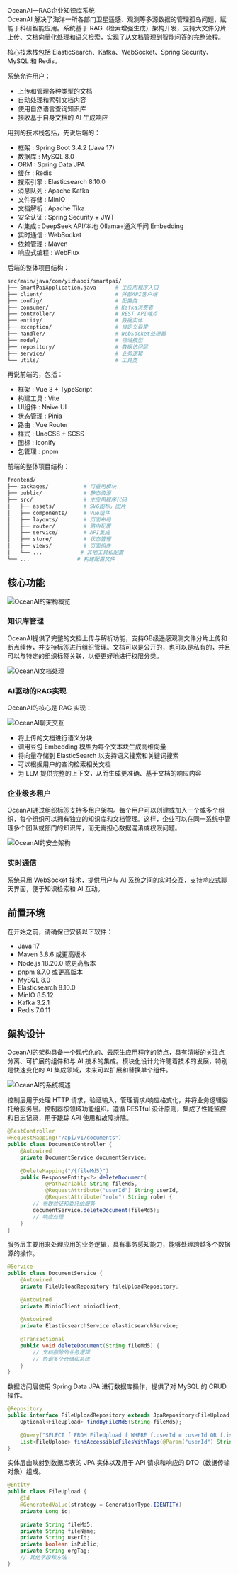 OceanAI—RAG企业知识库系统\
OceanAI 解决了海洋一所各部门卫星遥感、观测等多源数据的管理孤岛问题，赋能于科研智能应用。系统基于 RAG（检索增强生成）架构开发，支持大文件分片上传、文档向量化处理和语义检索，实现了从文档管理到智能问答的完整流程。

核心技术栈包括 ElasticSearch、Kafka、WebSocket、Spring Security、MySQL 和 Redis。

系统允许用户：

- 上传和管理各种类型的文档
- 自动处理和索引文档内容
- 使用自然语言查询知识库
- 接收基于自身文档的 AI 生成响应

用到的技术栈包括，先说后端的：

+ 框架 : Spring Boot 3.4.2 (Java 17)
+ 数据库 : MySQL 8.0
+ ORM : Spring Data JPA
+ 缓存 : Redis
+ 搜索引擎 : Elasticsearch 8.10.0
+ 消息队列 : Apache Kafka
+ 文件存储 : MinIO
+ 文档解析 : Apache Tika
+ 安全认证 : Spring Security + JWT
+ AI集成 : DeepSeek API/本地 Ollama+通义千问 Embedding
+ 实时通信 : WebSocket
+ 依赖管理 : Maven
+ 响应式编程 : WebFlux

后端的整体项目结构：

```bash
src/main/java/com/yizhaoqi/smartpai/
├── SmartPaiApplication.java      # 主应用程序入口
├── client/                       # 外部API客户端
├── config/                       # 配置类
├── consumer/                     # Kafka消费者
├── controller/                   # REST API端点
├── entity/                       # 数据实体
├── exception/                    # 自定义异常
├── handler/                      # WebSocket处理器
├── model/                        # 领域模型
├── repository/                   # 数据访问层
├── service/                      # 业务逻辑
└── utils/                        # 工具类
```

再说前端的，包括：

+ 框架 : Vue 3 + TypeScript
+ 构建工具 : Vite
+ UI组件 : Naive UI
+ 状态管理 : Pinia
+ 路由 : Vue Router
+ 样式 : UnoCSS + SCSS
+ 图标 : Iconify
+ 包管理 : pnpm

前端的整体项目结构：

```bash
frontend/
├── packages/           # 可重用模块
├── public/             # 静态资源
├── src/                # 主应用程序代码
│   ├── assets/         # SVG图标，图片
│   ├── components/     # Vue组件
│   ├── layouts/        # 页面布局
│   ├── router/         # 路由配置
│   ├── service/        # API集成
│   ├── store/          # 状态管理
│   ├── views/          # 页面组件
│   └── ...            # 其他工具和配置
└── ...               # 构建配置文件
```

## 核心功能

![OceanAI的架构概览](https://cdn.tobebetterjavaer.com/stutymore/README-20250730101618.png)

### 知识库管理

OceanAI提供了完整的文档上传与解析功能，支持GB级遥感观测文件分片上传和断点续传，并支持标签进行组织管理。文档可以是公开的，也可以是私有的，并且可以与特定的组织标签关联，以便更好地进行权限分类。

![OceanAI文档处理](https://cdn.tobebetterjavaer.com/stutymore/README-20250730102808.png)

### AI驱动的RAG实现

OceanAI的核心是 RAG 实现：

![OceanAI聊天交互](https://cdn.tobebetterjavaer.com/stutymore/README-20250730102837.png)

- 将上传的文档进行语义分块
- 调用豆包 Embedding 模型为每个文本块生成高维向量
- 将向量存储到 ElasticSearch 以支持语义搜索和关键词搜索
- 可以根据用户的查询检索相关文档
- 为 LLM 提供完整的上下文，从而生成更准确、基于文档的响应内容

### 企业级多租户

OceanAI通过组织标签支持多租户架构。每个用户可以创建或加入一个或多个组织，每个组织可以拥有独立的知识库和文档管理。这样，企业可以在同一系统中管理多个团队或部门的知识库，而无需担心数据混淆或权限问题。

![OceanAI的安全架构](https://cdn.tobebetterjavaer.com/stutymore/README-20250730103118.png)

### 实时通信

系统采用 WebSocket 技术，提供用户与 AI 系统之间的实时交互，支持响应式聊天界面，便于知识检索和 AI 互动。

## 前置环境

在开始之前，请确保已安装以下软件：

- Java 17
- Maven 3.8.6 或更高版本
- Node.js 18.20.0 或更高版本
- pnpm 8.7.0 或更高版本
- MySQL 8.0
- Elasticsearch 8.10.0
- MinIO 8.5.12
- Kafka 3.2.1
- Redis 7.0.11


## 架构设计

OceanAI的架构具备一个现代化的、云原生应用程序的特点，具有清晰的关注点分离、可扩展的组件和与 AI 技术的集成。模块化设计允许随着技术的发展，特别是快速变化的 AI 集成领域，未来可以扩展和替换单个组件。

![OceanAI的系统概述](https://cdn.tobebetterjavaer.com/stutymore/README-20250730102655.png)

控制层用于处理 HTTP 请求，验证输入，管理请求/响应格式化，并将业务逻辑委托给服务层。控制器按领域功能组织。遵循 RESTful 设计原则，集成了性能监控和日志记录，用于跟踪 API 使用和故障排除。

```java
@RestController
@RequestMapping("/api/v1/documents")
public class DocumentController {
    @Autowired
    private DocumentService documentService;
    
    @DeleteMapping("/{fileMd5}")
    public ResponseEntity<?> deleteDocument(
            @PathVariable String fileMd5,
            @RequestAttribute("userId") String userId,
            @RequestAttribute("role") String role) {
        // 参数验证和委托给服务
        documentService.deleteDocument(fileMd5);
        // 响应处理
    }
}
```

服务层主要用来处理应用的业务逻辑，具有事务感知能力，能够处理跨越多个数据源的操作。

```java
@Service
public class DocumentService {
    @Autowired
    private FileUploadRepository fileUploadRepository;
    
    @Autowired
    private MinioClient minioClient;
    
    @Autowired
    private ElasticsearchService elasticsearchService;
    
    @Transactional
    public void deleteDocument(String fileMd5) {
        // 文档删除的业务逻辑
        // 协调多个仓储和系统
    }
}
```

数据访问层使用 Spring Data JPA 进行数据库操作，提供了对 MySQL 的 CRUD 操作。

```java
@Repository
public interface FileUploadRepository extends JpaRepository<FileUpload, Long> {
    Optional<FileUpload> findByFileMd5(String fileMd5);
    
    @Query("SELECT f FROM FileUpload f WHERE f.userId = :userId OR f.isPublic = true OR (f.orgTag IN :orgTagList AND f.isPublic = false)")
    List<FileUpload> findAccessibleFilesWithTags(@Param("userId") String userId, @Param("orgTagList") List<String> orgTagList);
}
```

实体层由映射到数据库表的 JPA 实体以及用于 API 请求和响应的 DTO（数据传输对象）组成。

```java
@Entity
public class FileUpload {
    @Id
    @GeneratedValue(strategy = GenerationType.IDENTITY)
    private Long id;
    
    private String fileMd5;
    private String fileName;
    private String userId;
    private boolean isPublic;
    private String orgTag;
    // 其他字段和方法
}
```
